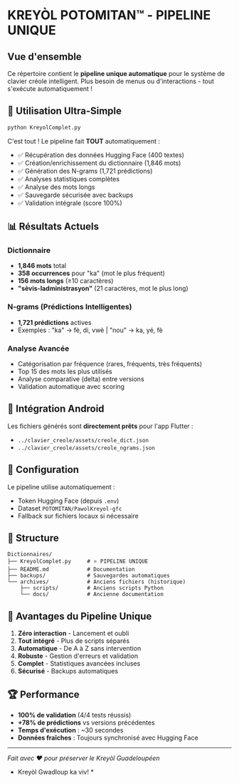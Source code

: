 #  KREYÒL POTOMITAN™ - PIPELINE UNIQUE

## Vue d'ensemble

Ce répertoire contient le **pipeline unique automatique** pour le système de clavier créole intelligent. Plus besoin de menus ou d'interactions - tout s'exécute automatiquement !

## 🚀 Utilisation Ultra-Simple

```bash
python KreyolComplet.py
```

C'est tout ! Le pipeline fait **TOUT** automatiquement :

- ✅ Récupération des données Hugging Face (400 textes)
- ✅ Création/enrichissement du dictionnaire (1,846 mots)
- ✅ Génération des N-grams (1,721 prédictions)
- ✅ Analyses statistiques complètes
- ✅ Analyse des mots longs
- ✅ Sauvegarde sécurisée avec backups
- ✅ Validation intégrale (score 100%)

## 📊 Résultats Actuels

### Dictionnaire
- **1,846 mots** total
- **358 occurrences** pour "ka" (mot le plus fréquent)
- **156 mots longs** (≥10 caractères)
- **"sèvis-ladministrasyon"** (21 caractères, mot le plus long)

### N-grams (Prédictions Intelligentes)
- **1,721 prédictions** actives
- Exemples : "ka" → fè, di, vwè | "nou" → ka, yé, fè

### Analyse Avancée
- Catégorisation par fréquence (rares, fréquents, très fréquents)
- Top 15 des mots les plus utilisés
- Analyse comparative (delta) entre versions
- Validation automatique avec scoring

## 📱 Intégration Android

Les fichiers générés sont **directement prêts** pour l'app Flutter :
- `../clavier_creole/assets/creole_dict.json`
- `../clavier_creole/assets/creole_ngrams.json`

## 🔧 Configuration

Le pipeline utilise automatiquement :
- Token Hugging Face (depuis `.env`)
- Dataset `POTOMITAN/PawolKreyol-gfc`
- Fallback sur fichiers locaux si nécessaire

## 📁 Structure

```
Dictionnaires/
├── KreyolComplet.py     # ⭐ PIPELINE UNIQUE
├── README.md            # Documentation
├── backups/             # Sauvegardes automatiques
└── archives/            # Anciens fichiers (historique)
    ├── scripts/         # Anciens scripts Python
    └── docs/            # Ancienne documentation
```

## 🎯 Avantages du Pipeline Unique

1. **Zéro interaction** - Lancement et oubli
2. **Tout intégré** - Plus de scripts séparés
3. **Automatique** - De A à Z sans intervention
4. **Robuste** - Gestion d'erreurs et validation
5. **Complet** - Statistiques avancées incluses
6. **Sécurisé** - Backups automatiques

## 🏆 Performance

- **100% de validation** (4/4 tests réussis)
- **+78% de prédictions** vs versions précédentes
- **Temps d'exécution** : ~30 secondes
- **Données fraîches** : Toujours synchronisé avec Hugging Face

---

*Fait avec ❤️ pour préserver le Kreyòl Guadeloupéen*
* Kreyòl Gwadloup ka viv! *